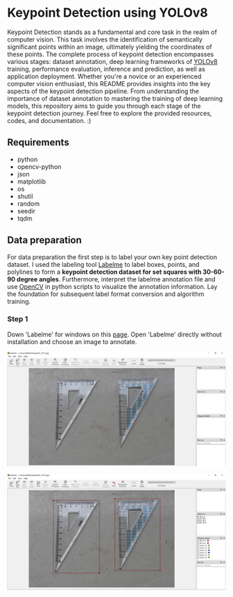 # Keypoint Detection using YOLOv8
Keypoint Detection stands as a fundamental and core task in the realm of computer vision. This task involves the identification of semantically significant points within an image, ultimately yielding the coordinates of these points. The complete process of keypoint detection encompasses various stages: dataset annotation, deep learning frameworks of [YOLOv8](https://github.com/ultralytics/ultralytics) training, performance evaluation, inference and prediction, as well as application deployment. Whether you're a novice or an experienced computer vision enthusiast, this README provides insights into the key aspects of the keypoint detection pipeline. From understanding the importance of dataset annotation to mastering the training of deep learning models, this repository aims to guide you through each stage of the keypoint detection journey. Feel free to explore the provided resources, codes, and documentation. :)

## Requirements
- python
- opencv-python
- json
- matplotlib
- os
- shutil
- random
- seedir
- tqdm

## Data preparation
For data preparation the first step is to label your own key point detection dataset. I used the labeling tool [Labelme](https://github.com/wkentaro/labelme) to label boxes, points, and polylines to form a **keypoint detection dataset for set squares with 30-60-90 degree angles**. Furthermore, interpret the labelme annotation file and use [OpenCV](https://github.com/opencv/opencv) in python scripts to visualize the annotation information. Lay the foundation for subsequent label format conversion and algorithm training.

### Step 1
Down 'Labelme' for windows on this [page](https://github.com/wkentaro/labelme/releases/tag/v5.3.0). Open 'Labelme' directly without installation and choose an image to annotate.

![image](https://github.com/1996JCZhou/Key-Points-Detection/blob/master/Images%20for%20README/Labelme%201.PNG)

![image](https://github.com/1996JCZhou/Key-Points-Detection/blob/master/Images%20for%20README/Labelme%202.PNG)




